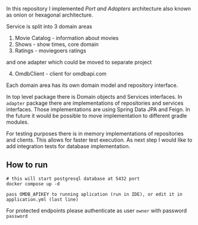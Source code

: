 In this repository I implemented *Port and Adapters* architecture also known as onion or hexagonal architecture.

Service is split into 3 domain areas

1. Movie Catalog - information about movies
2. Shows - show times, core domain
3. Ratings - moviegoers ratings

and one adapter which could be moved to separate project

4. OmdbClient - client for omdbapi.com

Each domain area has its own domain model and repository interface.

In top level package there is Domain objects and Services interfaces. In `adapter` package there are implementations of
repositories and services interfaces. Those implementations are using Spring Data JPA and Feign. In the future it would be
possible to move implementation to different gradle modules. 

For testing purposes there is in memory implementations of repositories and clients. This allows for faster test execution.
As next step I would like to add integration tests for database implementation.

## How to run
```
# this will start postgresql database at 5432 port
docker compose up -d 

pass OMDB_APIKEY to running aplication (run in IDE), or edit it in application.yml (last line)
```

For protected endpoints please authenticate as user `owner` with password  `password`

